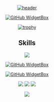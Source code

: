 <div align="center">
  
[![header](https://capsule-render.vercel.app/api?type=waving&height=200&color=gradient&text=Turancan-p&fontSize=50&animation=twinkling&desc=Welcome%20to%20my%20profile&fontAlignY=35&descAlignY=50)](https://turan-can.com/)

[![GitHub WidgetBox](https://github-widgetbox.vercel.app/api/profile?username=turancan-p&data=followers,repositories,stars,commits&theme=carbon)]()



<a href="https://github.com/turancan-p">

  
  [![trophy](https://github-profile-trophy.vercel.app/?username=turancan-p&theme=onedark)]([https://github.com/ryo-ma/github-profile-trophy](https://github.com/turancan-p))


## Skills

[![](https://github-widgetbox.vercel.app/api/skills?names=ts,js,go,python&includeNames=true&theme=darkmode)](https://turan-can.com/)
  
[![GitHub WidgetBox](https://github-widgetbox.vercel.app/api/skills?tools=git,nodejs,nginx&includeNames=true&theme=darkmode)](https://turan-can.com/)
  
[![GitHub WidgetBox](https://github-widgetbox.vercel.app/api/skills?frameworks=react,nextjs,bootstrap,tailwind&includeNames=true&theme=darkmode)](https://turan-can.com/)


[![](https://img.shields.io/badge/OS-Linux-informational?style=flat&logo=linux&logoColor=white&color=ff016e)](https://turan-can.com/)
[![](https://img.shields.io/badge/Linux-Arch-informational?style=flat&logo=archlinux&logoColor=white&color=ff016e)](https://turan-can.com/)
[![](https://img.shields.io/badge/Editor-Nvim-informational?style=flat&logo=neovim&logoColor=white&color=ff016e)](https://turan-can.com/)


![](https://komarev.com/ghpvc/?username=turancan-p)
